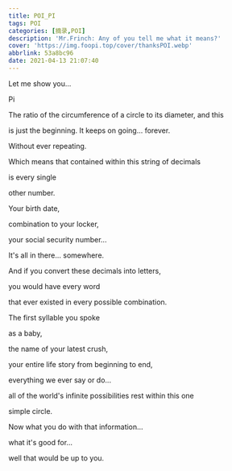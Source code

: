 ```yaml
---
title: POI_PI
tags: POI
categories: [摘录,POI]
description: 'Mr.Frinch: Any of you tell me what it means?'
cover: 'https://img.foopi.top/cover/thanksPOI.webp'
abbrlink: 53a8bc96
date: 2021-04-13 21:07:40
---
```


Let me show you...

Pi

The ratio of the circumference of a circle to its diameter, and this

is just the beginning. It keeps on going... forever.

Without ever repeating.

Which means that contained within this string of decimals

is every single

other number.

Your birth date,

combination to your locker,

your social security number...

It's all in there... somewhere.

And if you convert these decimals into letters,

you would have every word

that ever existed in every possible combination.

The first syllable you spoke

as a baby,

the name of your latest crush,

your entire life story from beginning to end,

everything we ever say or do...

all of the world's infinite possibilities rest within this one

simple circle.

Now what you do with that information...

what it's good for...

well that would be up to you.